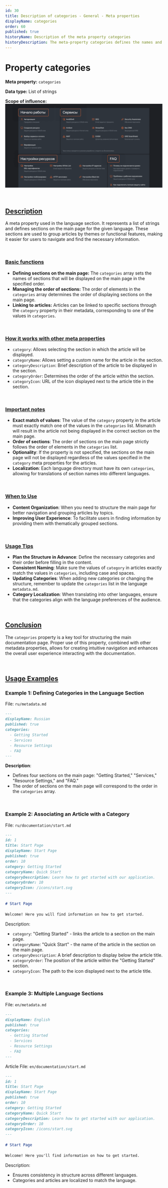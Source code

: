 ```yaml
---
id: 30
title: Description of categories - General - Meta properties
displayName: categories
order: 60
published: true
historyName: Description of the meta property categories
historyDescription: The meta-property categories defines the names and order of sections on the main page.
---
```


# Property categories

**Meta property:** `categories`

**Data type:** List of strings

**Scope of influence:**
![Property influence](https://raw.githubusercontent.com/SolarSpaceTech/product-documentation-content/refs/heads/main/ru/documentation/markdown/images/category.png)

<br/>

## [Description](description)

A meta property used in the language section. It represents a list of strings and defines sections on the main page for the given language.
These sections are used to group articles by themes or functional features, making it easier for users to navigate and find the necessary information.

<br/>

### [Basic functions](basic-functions)

- **Defining sections on the main page:** The `categories` array sets the names of sections that will be displayed on the main page in the specified order.
- **Managing the order of sections:** The order of elements in the `categories` array determines the order of displaying sections on the main page.
- **Linking to articles:** Articles can be linked to specific sections through the `category` property in their metadata, corresponding to one
  of the values in `categories`.

<br/>

### [How it works with other meta properties](with-other-properties)

- `category`: Allows selecting the section in which the article will be displayed.
- `categoryName`: Allows setting a custom name for the article in the section.
- `categoryDescription`: Brief description of the article to be displayed in the section.
- `categoryOrder`: Determines the order of the article within the section.
- `categoryIcon`: URL of the icon displayed next to the article title in the section.

<br/>

### [Important notes](notes)

- **Exact match of values**: The value of the `category` property in the article must exactly match one of the values in the `categories` list.
  Mismatch will result in the article not being displayed in the correct section on the main page.
- **Order of sections**: The order of sections on the main page strictly follows the order of elements in the `categories` list.
- **Optionality**: If the property is not specified, the sections on the main page will not be displayed regardless of the values specified
  in the `category` meta properties for the articles.
- **Localization**: Each language directory must have its own `categories`, allowing for translations of section names
  into different languages.

<br/>

### [When to Use](when-to-use)

- **Content Organization**: When you need to structure the main page for better navigation and grouping articles by topics.
- **Improving User Experience**: To facilitate users in finding information by providing them with thematically grouped sections.

<br/>

### [Usage Tips](advice)

- **Plan the Structure in Advance**: Define the necessary categories and their order before filling in the content.
- **Consistent Naming**: Make sure the values of `category` in articles exactly match the values in `categories`, including case and spaces.
- **Updating Categories**: When adding new categories or changing the structure, remember to update the `categories` list in the language `metadata.md`.
- **Category Localization**: When translating into other languages, ensure that the categories align with the language preferences of the audience.

<br/>

## [Conclusion](conclusion)

The `categories` property is a key tool for structuring the main documentation page. Proper use of this property, combined with other metadata properties, allows for creating intuitive navigation and enhances the overall user experience interacting with the documentation.

<br/>

## [Usage Examples](examples)

### Example 1: Defining Categories in the Language Section

File: `ru/metadata.md`

```markdown
---
displayName: Russian
published: true
categories:
  - Getting Started
  - Services
  - Resource Settings
  - FAQ
---
```

**Description**:

- Defines four sections on the main page: "Getting Started," "Services," "Resource Settings," and "FAQ."
- The order of sections on the main page will correspond to the order in the `categories` array.

<br/>

### Example 2: Associating an Article with a Category

File: `ru/documentation/start.md`

```markdown
---
id: 1
title: Start Page
displayName: Start Page
published: true
order: 10
category: Getting Started
categoryName: Quick Start
categoryDescription: Learn how to get started with our application.
categoryOrder: 10
categoryIcon: /icons/start.svg
---

# Start Page

Welcome! Here you will find information on how to get started.
```

Description:

- `category`: "Getting Started" - links the article to a section on the main page.
- `categoryName`: "Quick Start" - the name of the article in the section on the main page.
- `categoryDescription`: A brief description to display below the article title.
- `categoryOrder`: The position of the article within the "Getting Started" section.
- `categoryIcon`: The path to the icon displayed next to the article title.

<br/>

### Example 3: Multiple Language Sections

File: `en/metadata.md`

```markdown
---
displayName: English
published: true
categories:
  - Getting Started
  - Services
  - Resource Settings
  - FAQ
---
```

Article File: `en/documentation/start.md`

```markdown
---
id: 1
title: Start Page
displayName: Start Page
published: true
order: 10
category: Getting Started
categoryName: Quick Start
categoryDescription: Learn how to get started with our application.
categoryOrder: 10
categoryIcon: /icons/start.svg
---

# Start Page

Welcome! Here you'll find information on how to get started.
```

Description:

- Ensures consistency in structure across different languages.
- Categories and articles are localized to match the language.
